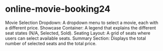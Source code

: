 # online-movie-booking24
Movie Selection Dropdown: A dropdown menu to select a movie, each with a different price. Showcase Container: A legend that explains the different seat states (N/A, Selected, Sold). Seating Layout: A grid of seats where users can select available seats. Summary Section: Displays the total number of selected seats and the total price.
